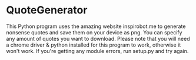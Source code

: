# QuoteGenerator
This Python program uses the amazing website inspirobot.me to generate nonsense quotes and save them on your device as png. You can specify any amount of quotes you want to download. Please note that you will need a chrome driver & python installed for this program to work, otherwise it won't work.
If you're getting any module errors, run setup.py and try again.
